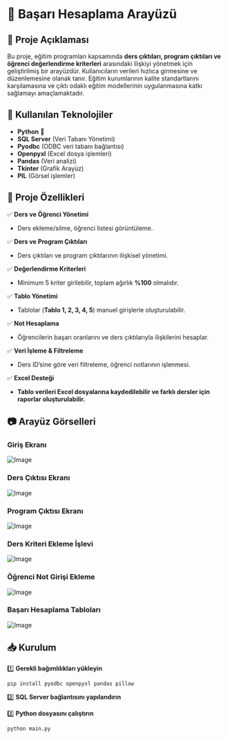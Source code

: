 # 🎯 Başarı Hesaplama Arayüzü

## 📌 Proje Açıklaması  
Bu proje, eğitim programları kapsamında **ders çıktıları, program çıktıları ve öğrenci değerlendirme kriterleri** arasındaki ilişkiyi yönetmek için geliştirilmiş bir arayüzdür. Kullanıcıların verileri hızlıca girmesine ve düzenlemesine olanak tanır. Eğitim kurumlarının kalite standartlarını karşılamasına ve çıktı odaklı eğitim modellerinin uygulanmasına katkı sağlamayı amaçlamaktadır.

## 🚀 Kullanılan Teknolojiler  
- **Python** 🐍  
- **SQL Server** (Veri Tabanı Yönetimi)  
- **Pyodbc** (ODBC veri tabanı bağlantısı)  
- **Openpyxl** (Excel dosya işlemleri)  
- **Pandas** (Veri analizi)  
- **Tkinter** (Grafik Arayüz)  
- **PIL** (Görsel işlemler)  

## 🔧 Proje Özellikleri  
✅ **Ders ve Öğrenci Yönetimi**  
- Ders ekleme/silme, öğrenci listesi görüntüleme.  

✅ **Ders ve Program Çıktıları**  
- Ders çıktıları ve program çıktılarının ilişkisel yönetimi.  

✅ **Değerlendirme Kriterleri**  
- Minimum 5 kriter girilebilir, toplam ağırlık **%100** olmalıdır.  

✅ **Tablo Yönetimi**  
- Tablolar (**Tablo 1, 2, 3, 4, 5**) manuel girişlerle oluşturulabilir.  

✅ **Not Hesaplama**  
- Öğrencilerin başarı oranlarını ve ders çıktılarıyla ilişkilerini hesaplar.  

✅ **Veri İşleme & Filtreleme**  
- Ders ID’sine göre veri filtreleme, öğrenci notlarının işlenmesi.  

✅ **Excel Desteği**  
- **Tablo verileri Excel dosyalarına kaydedilebilir ve farklı dersler için raporlar oluşturulabilir.**  

## 📷 Arayüz Görselleri  

### Giriş Ekranı
![Image](https://github.com/user-attachments/assets/d07ff640-f68a-4c82-8324-3cd2fb0fc1f3)

### Ders Çıktısı Ekranı
![Image](https://github.com/user-attachments/assets/d4ecf4d2-9a3f-42c6-b42a-129e6f11cd2f)

### Program Çıktısı Ekranı
![Image](https://github.com/user-attachments/assets/01fc042d-2ca3-448d-81b1-576ef67e4276)

### Ders Kriteri Ekleme İşlevi
![Image](https://github.com/user-attachments/assets/795968b9-8342-4f8a-a2ca-863361f5c3da)

### Öğrenci Not Girişi Ekleme
![Image](https://github.com/user-attachments/assets/fbbae31c-2b5b-424f-b4a7-063b3ba5c045)

### Başarı Hesaplama Tabloları
![Image](https://github.com/user-attachments/assets/e5252a1b-98b5-45f4-b09b-46e583571e4a)


## 📥 Kurulum  
1️⃣ **Gerekli bağımlılıkları yükleyin**  
```bash
pip install pyodbc openpyxl pandas pillow
```
2️⃣ **SQL Server bağlantısını yapılandırın**

3️⃣ **Python dosyasını çalıştırın**
```bash
python main.py
```
